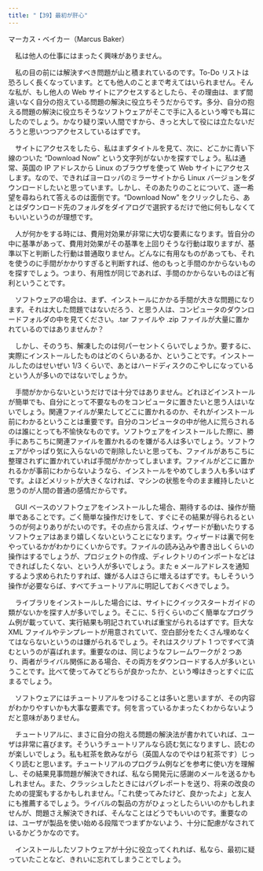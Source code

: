 ```yaml
---
title: "【39】最初が肝心"
---
```



マーカス・ベイカー（Marcus Baker）


　私は他人の仕事にはまったく興味がありません。

　私の目の前には解決すべき問題が山と積まれているのです。To-Do リストは恐ろしく長くなっています。とても他人のことまで考えてはいられません。そんな私が、もし他人の Web サイトにアクセスするとしたら、その理由は、まず間違いなく自分の抱えている問題の解決に役立ちそうだからです。多分、自分の抱える問題の解決に役立ちそうなソフトウェアがそこで手に入るという噂でも耳にしたのでしょう。かなり疑り深い人間ですから、きっと大して役には立たないだろうと思いつつアクセスしているはずです。

　サイトにアクセスをしたら、私はまずタイトルを見て、次に、どこかに青い下線のついた “Download Now” という文字列がないかを探すでしょう。私は通常、英国の IP アドレスから Linux のブラウザを使って Web サイトにアクセスします。なので、できればヨーロッパのミラーサイトから Linux バージョンをダウンロードしたいと思っています。しかし、そのあたりのことについて、逐一希望を尋ねられて答えるのは面倒です。“Download Now” をクリックしたら、あとはダウンロード先のフォルダをダイアログで選択するだけで他に何もしなくてもいいというのが理想です。

　人が何かをする時には、費用対効果が非常に大切な要素になります。皆自分の中に基準があって、費用対効果がその基準を上回りそうな行動は取りますが、基準以下と判断した行動は普通取りません。どんなに有用なものがあっても、それを使うのに手間がかかりすぎると判断すれば、他のもっと手間のかからないものを探すでしょう。つまり、有用性が同じであれば、手間のかからないものほど有利ということです。

　ソフトウェアの場合は、まず、インストールにかかる手間が大きな問題になります。それは大した問題ではないだろう、と思う人は、コンピュータのダウンロードフォルダの中を見てください。.tar ファイルや .zip ファイルが大量に置かれているのではありませんか？

　しかし、そのうち、解凍したのは何パーセントくらいでしょうか。要するに、実際にインストールしたものはどのくらいあるか、ということです。インストールしたのはせいぜい 1/3 くらいで、あとはハードディスクのこやしになっているという人が多いのではないでしょうか。

　手間がかからないというだけでは十分ではありません。どれほどインストールが簡単でも、自分にとって不要なものをコンピュータに置きたいと思う人はいないでしょう。関連ファイルが果たしてどこに置かれるのか、それがインストール前にわかるということは重要です。自分のコンピュータの中が他人に荒らされるのは誰にとっても不愉快なものです。ソフトウェアをインストールした際に、勝手にあちこちに関連ファイルを置かれるのを嫌がる人は多いでしょう。ソフトウェアがやっぱり気に入らないので削除したいと思っても、ファイルがあちこちに整理されずに置かれていれば手間がかかってしまいます。ファイルがどこに置かれるかが事前にわからないようなら、インストールをやめてしまう人も多いはずです。よほどメリットが大きくなければ、マシンの状態を今のまま維持したいと思うのが人間の普通の感情だからです。

　GUI ベースのソフトウェアをインストールした場合、期待するのは、操作が簡単であることです。ごく簡単な操作だけをして、すぐにその結果が得られるというのが何よりありがたいのです。その点から言えば、ウィザードが動いたりするソフトウェアはあまり嬉しくないということになります。ウィザードは裏で何をやっているかがわかりにくいからです。ファイルの読み込みや書き出しくらいの操作はするでしょうが、プロジェクトの作成、ディレクトリのインポートなどはできればしたくない、という人が多いでしょう。また e メールアドレスを通知するよう求められたりすれば、嫌がる人はさらに増えるはずです。もしそういう操作が必要ならば、すべてチュートリアルに明記しておくべきでしょう。

　ライブラリをインストールした場合には、サイトにクイックスタートガイドの類がないかを探す人が多いでしょう。そこに、5 行くらいのごく簡単なプログラム例が載っていて、実行結果も明記されていれば重宝がられるはずです。巨大な XML ファイルやテンプレートが用意されていて、空白部分をたくさん埋めなくてはならないというのは嫌がられるでしょう。それはスクリプト 1 つですべて済むというのが喜ばれます。重要なのは、同じようなフレームワークが 2 つあり、両者がライバル関係にある場合、その両方をダウンロードする人が多いということです。比べて使ってみてどちらが良かったか、という噂はきっとすぐに広まるでしょう。

　ソフトウェアにはチュートリアルをつけることは多いと思いますが、その内容がわかりやすいかも大事な要素です。何を言っているかまったくわからないようだと意味がありません。

　チュートリアルに、まさに自分の抱える問題の解決法が書かれていれば、ユーザは非常に喜びます。そういうチュートリアルなら読む気になりますし、読むのが楽しいでしょう。私も紅茶を飲みながら（英国人なのでやはり紅茶です）じっくり読むと思います。チュートリアルのプログラム例などを参考に使い方を理解し、その結果見事問題が解決できれば、私なら開発元に感謝のメールを送るかもしれません。また、クラッシュしたときにはバグレポートを送り、将来の改良のための提案もするかもしれません。「これ使ってみたけど、良かったよ」と友人にも推薦するでしょう。ライバルの製品の方がひょっとしたらいいのかもしれませんが、問題さえ解決できれば、そんなことはどうでもいいのです。重要なのは、ユーザが製品を使い始める段階でつまずかないよう、十分に配慮がなされているかどうかなのです。

　インストールしたソフトウェアが十分に役立ってくれれば、私なら、最初に疑っていたことなど、きれいに忘れてしまうことでしょう。
